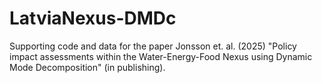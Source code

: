 # LatviaNexus-DMDc
Supporting code and data for the paper Jonsson et. al. (2025) "Policy impact assessments within the Water-Energy-Food Nexus using Dynamic Mode Decomposition" (in publishing).
